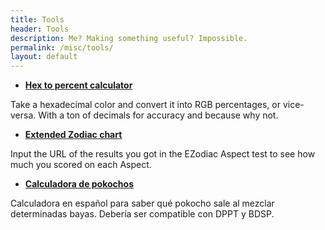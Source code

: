 ```yaml
---
title: Tools
header: Tools
description: Me? Making something useful? Impossible.
permalink: /misc/tools/
layout: default
---
```

- **[Hex to percent calculator](/misc/tools/hex-to-percent)**

Take a hexadecimal color and convert it into RGB percentages, or vice-versa. With a ton of decimals for accuracy and because why not.

- **[Extended Zodiac chart](/misc/tools/extended-zodiac)**

Input the URL of the results you got in the EZodiac Aspect test to see how much you scored on each Aspect.

- **[Calculadora de pokochos](/misc/tools/pokochos)**

Calculadora en español para saber qué pokocho sale al mezclar determinadas bayas. Debería ser compatible con DPPT y BDSP.